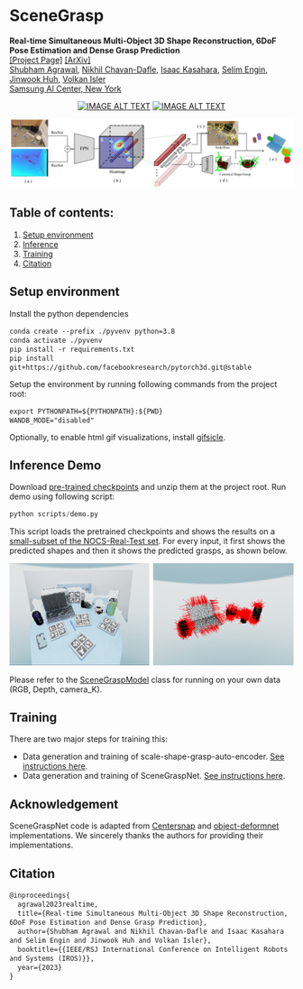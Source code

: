 # SceneGrasp

<strong>Real-time Simultaneous Multi-Object 3D Shape Reconstruction, 6DoF Pose Estimation and Dense Grasp Prediction</strong>
<br>
[[Project Page]](https://samsunglabs.github.io/SceneGrasp-project-page) [[ArXiv]](https://arxiv.org/abs/2305.09510)
<br>
[Shubham Agrawal](https://www.agshubh.com), [Nikhil Chavan-Dafle](https://www.linkedin.com/in/nikhilcd),
[Isaac Kasahara](https://kasai2020.github.io/), [Selim Engin](https://ksengin.github.io/),
[Jinwook Huh](https://sites.google.com/view/jinwookhuh/), [Volkan Isler](https://www-users.cse.umn.edu/~isler/)
<br>
[Samsung AI Center, New York](https://research.samsung.com/aicenter_ny)


<p float="left" align="center">
  <a href="https://youtu.be/R38v8y3GXn8"><img src="https://img.youtube.com/vi/R38v8y3GXn8/0.jpg" alt="IMAGE ALT TEXT" width="320" height="240"></a>
  <a href="https://youtu.be/wFdet1xfunA"><img src="https://img.youtube.com/vi/wFdet1xfunA/0.jpg" alt="IMAGE ALT TEXT" width="320" height="240"></a>
</p>

<img src="outreach/sceneGraspNet-architecture.png" alt="SceneGrasp Architecture" width="960"/>



## Table of contents:
1. [Setup environment](#setup-environment)
2. [Inference](#inference)
3. [Training](#training)
4. [Citation](#citation)

## Setup environment
Install the python dependencies

```
conda create --prefix ./pyvenv python=3.8
conda activate ./pyvenv
pip install -r requirements.txt
pip install git+https://github.com/facebookresearch/pytorch3d.git@stable
```

Setup the environment by running following commands from the project root:
```
export PYTHONPATH=${PYTHONPATH}:${PWD}
WANDB_MODE="disabled"
```

Optionally, to enable html gif visualizations, install
[gifsicle](https://www.lcdf.org/gifsicle/).

## Inference Demo
Download [pre-trained checkpoints](https://github.com/SamsungLabs/SceneGrasp/releases/download/v1.0/checkpoints.zip)
and unzip them at the project root.
Run demo using following script:
```python
python scripts/demo.py
```
This script loads the pretrained checkpoints and shows the results on a
[small-subset of the NOCS-Real-Test set](outreach/demo_data/). For every input, it first
shows the predicted shapes and then it shows the predicted grasps, as shown below.

<img src="outreach/demo.png" alt="demo.png"/>

Please refer to the [SceneGraspModel](common/utils/scene_grasp_utils.py)
class for running on your own data (RGB, Depth, camera_K).

## Training
There are two major steps for training this:
- Data generation and training of scale-shape-grasp-auto-encoder. [See instructions here](scene_grasp/scale_shape_grasp_ae/README.md).
- Data generation and training of SceneGraspNet.
[See instructions here](scene_grasp/scene_grasp_net/README.md).


## Acknowledgement
SceneGraspNet code is adapted from [Centersnap](https://github.com/zubair-irshad/CenterSnap)
and [object-deformnet](https://github.com/mentian/object-deformnet) implementations. We
sincerely thanks the authors for providing their implementations.

## Citation
```
@inproceedings{
  agrawal2023realtime,
  title={Real-time Simultaneous Multi-Object 3D Shape Reconstruction, 6DoF Pose Estimation and Dense Grasp Prediction},
  author={Shubham Agrawal and Nikhil Chavan-Dafle and Isaac Kasahara and Selim Engin and Jinwook Huh and Volkan Isler},
  booktitle={{IEEE/RSJ International Conference on Intelligent Robots and Systems (IROS)}},
  year={2023}
}
```